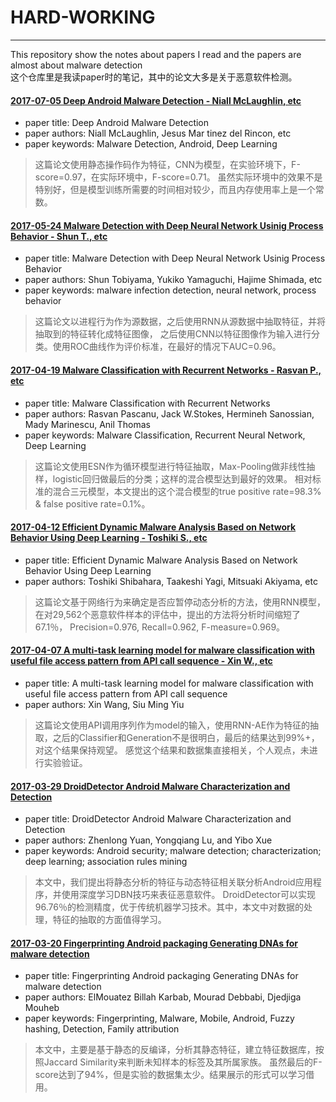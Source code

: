 # HARD-WORKING
---------------------------------------------------
This repository show the notes about papers I read and the papers are almost about malware detection <br />
这个仓库里是我读paper时的笔记，其中的论文大多是关于恶意软件检测。


#### [2017-07-05 Deep Android Malware Detection - Niall McLaughlin, etc](/papers/Deep_Android_Malware_Detection.md)
* paper title: Deep Android Malware Detection <br />
* paper authors: Niall McLaughlin, Jesus Mar tinez del Rincon, etc <br />
* paper keywords: Malware Detection, Android, Deep Learning <br />

>这篇论文使用静态操作码作为特征，CNN为模型，在实验环境下，F-score=0.97，在实际环境中，F-score=0.71。
>虽然实际环境中的效果不是特别好，但是模型训练所需要的时间相对较少，而且内存使用率上是一个常数。


#### [2017-05-24 Malware Detection with Deep Neural Network Usinig Process Behavior - Shun T., etc](/papers/Malware_Detection_with_Deep_Neural_Network_Usinig_Process_Behavior.md)
* paper title: Malware Detection with Deep Neural Network Usinig Process Behavior <br />
* paper authors: Shun Tobiyama, Yukiko Yamaguchi, Hajime Shimada, etc <br />
* paper keywords: malware infection detection, neural network, process behavior <br />

>这篇论文以进程行为作为源数据，之后使用RNN从源数据中抽取特征，并将抽取到的特征转化成特征图像，
>之后使用CNN以特征图像作为输入进行分类。使用ROC曲线作为评价标准，在最好的情况下AUC=0.96。


#### [2017-04-19 Malware Classification with Recurrent Networks - Rasvan P., etc](/papers/Malware_Classification_with_Recurrent_Networks.md)
* paper title: Malware Classification with Recurrent Networks <br />
* paper authors: Rasvan Pascanu, Jack W.Stokes, Hermineh Sanossian, Mady Marinescu, Anil Thomas <br />
* paper keywords: Malware Classification, Recurrent Neural Network, Deep Learning <br />

>这篇论文使用ESN作为循环模型进行特征抽取，Max-Pooling做非线性抽样，logistic回归做最后的分类；这样的混合模型达到最好的效果。
>相对标准的混合三元模型，本文提出的这个混合模型的true positive rate=98.3% & false positive rate=0.1%。


#### [2017-04-12 Efficient Dynamic Malware Analysis Based on Network Behavior Using Deep Learning - Toshiki S., etc](/papers/Efficient_Dynamic_Malware_Analysis_Based_on_Network_Behavior_Using_Deep_Learning.md)
* paper title: Efficient Dynamic Malware Analysis Based on Network Behavior Using Deep Learning <br />
* paper authors: Toshiki Shibahara, Taakeshi Yagi, Mitsuaki Akiyama, etc <br />

>这篇论文基于网络行为来确定是否应暂停动态分析的方法，使用RNN模型，在对29,562个恶意软件样本的评估中，提出的方法将分析时间缩短了67.1％，
Precision=0.976, Recall=0.962, F-measure=0.969。


#### [2017-04-07 A multi-task learning model for malware classification with useful file access pattern from API call sequence - Xin W., etc](/papers/A_multi-task_learning_model_for_malware_classification_with_useful_file_access_pattern_from_API_call_sequence.md)
* paper title: A multi-task learning model for malware classification with useful file access pattern from API call sequence <br />
* paper authors: Xin Wang, Siu Ming Yiu <br />

>这篇论文使用API调用序列作为model的输入，使用RNN-AE作为特征的抽取，之后的Classifier和Generation不是很明白，最后的结果达到99%+，对这个结果保持观望。
感觉这个结果和数据集直接相关，个人观点，未进行实验验证。


#### [2017-03-29 DroidDetector Android Malware Characterization and Detection](/papers/DroidDetector_Android_Malware_Characterization_and_Detection.md)
* paper title: DroidDetector Android Malware Characterization and Detection <br />
* paper authors: Zhenlong Yuan, Yongqiang Lu, and Yibo Xue <br />
* paper keywords:  Android security; malware detection; characterization; deep learning; association rules mining <br />

> 本文中，我们提出将静态分析的特征与动态特征相关联分析Android应用程序，并使用深度学习DBN技巧来表征恶意软件。
DroidDetector可以实现96.76％的检测精度，优于传统机器学习技术。其中，本文中对数据的处理，特征的抽取的方面值得学习。

#### [2017-03-20 Fingerprinting Android packaging Generating DNAs for malware detection](/papers/Fingerprinting_Android_packaging_Generating_DNAs_for_malware_detection.md)
* paper title: Fingerprinting Android packaging Generating DNAs for malware detection <br />
* paper authors: ElMouatez Billah Karbab, Mourad Debbabi, Djedjiga Mouheb <br />
* paper keywords: Fingerprinting, Malware, Mobile, Android, Fuzzy hashing, Detection, Family attribution <br />

> 本文中，主要是基于静态的反编译，分析其静态特征，建立特征数据库，按照Jaccard Similarity来判断未知样本的标签及其所属家族。
虽然最后的F-score达到了94%，但是实验的数据集太少。结果展示的形式可以学习借用。
